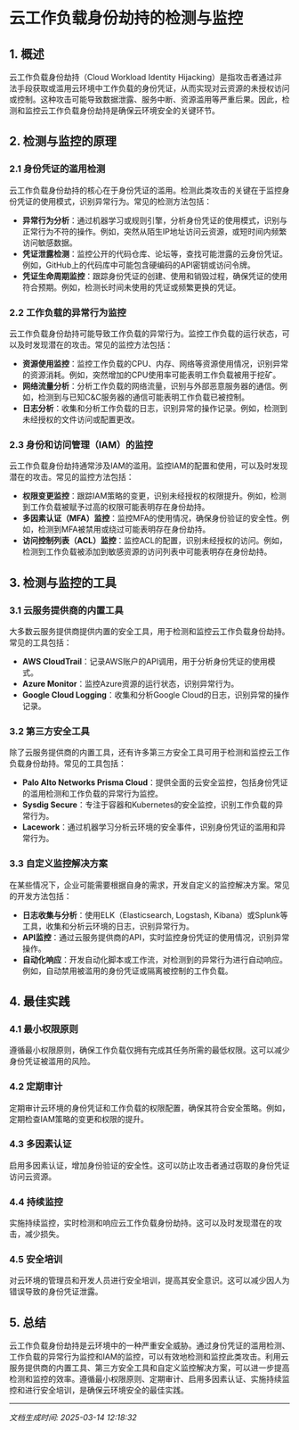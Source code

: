 # 云工作负载身份劫持的检测与监控

## 1. 概述

云工作负载身份劫持（Cloud Workload Identity Hijacking）是指攻击者通过非法手段获取或滥用云环境中工作负载的身份凭证，从而实现对云资源的未授权访问或控制。这种攻击可能导致数据泄露、服务中断、资源滥用等严重后果。因此，检测和监控云工作负载身份劫持是确保云环境安全的关键环节。

## 2. 检测与监控的原理

### 2.1 身份凭证的滥用检测

云工作负载身份劫持的核心在于身份凭证的滥用。检测此类攻击的关键在于监控身份凭证的使用模式，识别异常行为。常见的检测方法包括：

- **异常行为分析**：通过机器学习或规则引擎，分析身份凭证的使用模式，识别与正常行为不符的操作。例如，突然从陌生IP地址访问云资源，或短时间内频繁访问敏感数据。
- **凭证泄露检测**：监控公开的代码仓库、论坛等，查找可能泄露的云身份凭证。例如，GitHub上的代码库中可能包含硬编码的API密钥或访问令牌。
- **凭证生命周期监控**：跟踪身份凭证的创建、使用和销毁过程，确保凭证的使用符合预期。例如，检测长时间未使用的凭证或频繁更换的凭证。

### 2.2 工作负载的异常行为监控

云工作负载身份劫持可能导致工作负载的异常行为。监控工作负载的运行状态，可以及时发现潜在的攻击。常见的监控方法包括：

- **资源使用监控**：监控工作负载的CPU、内存、网络等资源使用情况，识别异常的资源消耗。例如，突然增加的CPU使用率可能表明工作负载被用于挖矿。
- **网络流量分析**：分析工作负载的网络流量，识别与外部恶意服务器的通信。例如，检测到与已知C&C服务器的通信可能表明工作负载已被控制。
- **日志分析**：收集和分析工作负载的日志，识别异常的操作记录。例如，检测到未经授权的文件访问或配置更改。

### 2.3 身份和访问管理（IAM）的监控

云工作负载身份劫持通常涉及IAM的滥用。监控IAM的配置和使用，可以及时发现潜在的攻击。常见的监控方法包括：

- **权限变更监控**：跟踪IAM策略的变更，识别未经授权的权限提升。例如，检测到工作负载被赋予过高的权限可能表明存在身份劫持。
- **多因素认证（MFA）监控**：监控MFA的使用情况，确保身份验证的安全性。例如，检测到MFA被禁用或绕过可能表明存在身份劫持。
- **访问控制列表（ACL）监控**：监控ACL的配置，识别未经授权的访问。例如，检测到工作负载被添加到敏感资源的访问列表中可能表明存在身份劫持。

## 3. 检测与监控的工具

### 3.1 云服务提供商的内置工具

大多数云服务提供商提供内置的安全工具，用于检测和监控云工作负载身份劫持。常见的工具包括：

- **AWS CloudTrail**：记录AWS账户的API调用，用于分析身份凭证的使用模式。
- **Azure Monitor**：监控Azure资源的运行状态，识别异常行为。
- **Google Cloud Logging**：收集和分析Google Cloud的日志，识别异常的操作记录。

### 3.2 第三方安全工具

除了云服务提供商的内置工具，还有许多第三方安全工具可用于检测和监控云工作负载身份劫持。常见的工具包括：

- **Palo Alto Networks Prisma Cloud**：提供全面的云安全监控，包括身份凭证的滥用检测和工作负载的异常行为监控。
- **Sysdig Secure**：专注于容器和Kubernetes的安全监控，识别工作负载的异常行为。
- **Lacework**：通过机器学习分析云环境的安全事件，识别身份凭证的滥用和异常行为。

### 3.3 自定义监控解决方案

在某些情况下，企业可能需要根据自身的需求，开发自定义的监控解决方案。常见的开发方法包括：

- **日志收集与分析**：使用ELK（Elasticsearch, Logstash, Kibana）或Splunk等工具，收集和分析云环境的日志，识别异常行为。
- **API监控**：通过云服务提供商的API，实时监控身份凭证的使用情况，识别异常操作。
- **自动化响应**：开发自动化脚本或工作流，对检测到的异常行为进行自动响应。例如，自动禁用被滥用的身份凭证或隔离被控制的工作负载。

## 4. 最佳实践

### 4.1 最小权限原则

遵循最小权限原则，确保工作负载仅拥有完成其任务所需的最低权限。这可以减少身份凭证被滥用的风险。

### 4.2 定期审计

定期审计云环境的身份凭证和工作负载的权限配置，确保其符合安全策略。例如，定期检查IAM策略的变更和权限的提升。

### 4.3 多因素认证

启用多因素认证，增加身份验证的安全性。这可以防止攻击者通过窃取的身份凭证访问云资源。

### 4.4 持续监控

实施持续监控，实时检测和响应云工作负载身份劫持。这可以及时发现潜在的攻击，减少损失。

### 4.5 安全培训

对云环境的管理员和开发人员进行安全培训，提高其安全意识。这可以减少因人为错误导致的身份凭证泄露。

## 5. 总结

云工作负载身份劫持是云环境中的一种严重安全威胁。通过身份凭证的滥用检测、工作负载的异常行为监控和IAM的监控，可以有效地检测和监控此类攻击。利用云服务提供商的内置工具、第三方安全工具和自定义监控解决方案，可以进一步提高检测和监控的效率。遵循最小权限原则、定期审计、启用多因素认证、实施持续监控和进行安全培训，是确保云环境安全的最佳实践。

---

*文档生成时间: 2025-03-14 12:18:32*
